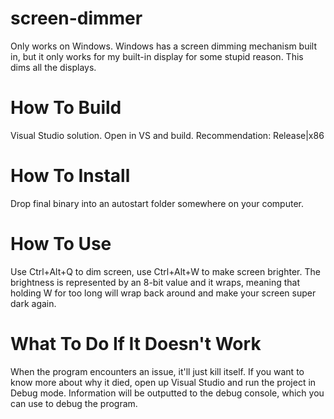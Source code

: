 # screen-dimmer
Only works on Windows. Windows has a screen dimming mechanism built in, but it only works for my built-in display for some stupid reason. This dims all the displays.

# How To Build
Visual Studio solution. Open in VS and build. Recommendation: Release|x86

# How To Install
Drop final binary into an autostart folder somewhere on your computer.

# How To Use
Use Ctrl+Alt+Q to dim screen, use Ctrl+Alt+W to make screen brighter. The brightness is represented by an 8-bit value and it wraps, meaning that holding W
for too long will wrap back around and make your screen super dark again.

# What To Do If It Doesn't Work
When the program encounters an issue, it'll just kill itself. If you want to know more about why it died, open up Visual Studio and run the project in Debug mode.
Information will be outputted to the debug console, which you can use to debug the program.
